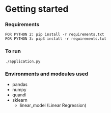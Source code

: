 # Getting started

### Requirements
```
FOR PYTHON 2: pip install -r requirements.txt
FOR PYTHON 3: pip3 install -r requirements.txt
```

### To run
`./application.py`

### Environments and modeules used
* pandas
* numpy
* quandl
* sklearn
  * linear_model (Linear Regression)



